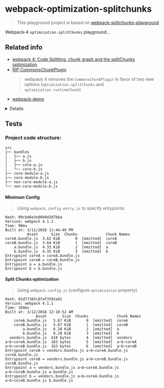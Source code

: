 # webpack-optimization-splitchunks

> This playground project is based on [webpack-splitchunks-playground](https://github.com/carloluis/webpack-splitchunks-playground)

Webpack-4 `optimization.splitChunks` playground...

## Related info

* [webpack 4: Code Splitting, chunk graph and the splitChunks optimization](https://medium.com/webpack/webpack-4-code-splitting-chunk-graph-and-the-splitchunks-optimization-be739a861366)
* [RIP CommonsChunkPlugin](https://gist.github.com/sokra/1522d586b8e5c0f5072d7565c2bee693)
	> webpack 4 removes the `CommonsChunkPlugin` in favor of two new options (`optimization.splitChunks` and `optimization.runtimeChunk`)
* [webpack-demo](https://github.com/carloluis/webpack-demo)

<details>
Check more info/stats on this [PR](https://github.com/lencioni/webpack-splitchunks-playground/pull/1)
</details>

## Tests

### Project code structure:

```
src
├── bundles
│   ├── a.js
│   ├── b.js
│   ├── core-a.js
│   └── core-b.js
├── core-module-a.js
├── core-module-b.js
├── non-core-module-a.js
└── non-core-module-b.js
```

#### Minimum Config

> Using `webpack.config.entry.js` to specify entypoints

```
Hash: 09cb46e3e80b0d3d7bba
Version: webpack 4.1.1
Time: 98ms
Built at: 3/11/2018 11:44:49 PM
          Asset      Size  Chunks             Chunk Names
coreA.bundle.js  3.62 KiB       0  [emitted]  coreA
coreB.bundle.js  3.64 KiB       1  [emitted]  coreB
    a.bundle.js  4.33 KiB       2  [emitted]  a
    b.bundle.js  4.35 KiB       3  [emitted]  b
Entrypoint coreA = coreA.bundle.js
Entrypoint coreB = coreB.bundle.js
Entrypoint a = a.bundle.js
Entrypoint b = b.bundle.js
```

#### Split Chunks optimization

> Using `webpack.config.js` (configure `optimization` property)

```
Hash: 01d77365c8faf3592a82
Version: webpack 4.1.1
Time: 104ms
Built at: 3/12/2018 12:10:52 AM
              Asset       Size  Chunks             Chunk Names
    coreA.bundle.js   5.67 KiB       0  [emitted]  coreA
    coreB.bundle.js   5.67 KiB       1  [emitted]  coreB
        a.bundle.js   6.28 KiB       2  [emitted]  a
        b.bundle.js   6.28 KiB       3  [emitted]  b
  vendors.bundle.js  418 bytes       4  [emitted]  vendors
a~b~coreA.bundle.js  163 bytes       5  [emitted]  a~b~coreA
a~b~coreB.bundle.js  163 bytes       6  [emitted]  a~b~coreB
Entrypoint coreA = vendors.bundle.js a~b~coreA.bundle.js coreA.bundle.js
Entrypoint coreB = vendors.bundle.js a~b~coreB.bundle.js coreB.bundle.js
Entrypoint a = vendors.bundle.js a~b~coreA.bundle.js a~b~coreB.bundle.js a.bundle.js
Entrypoint b = vendors.bundle.js a~b~coreA.bundle.js a~b~coreB.bundle.js b.bundle.js
````
